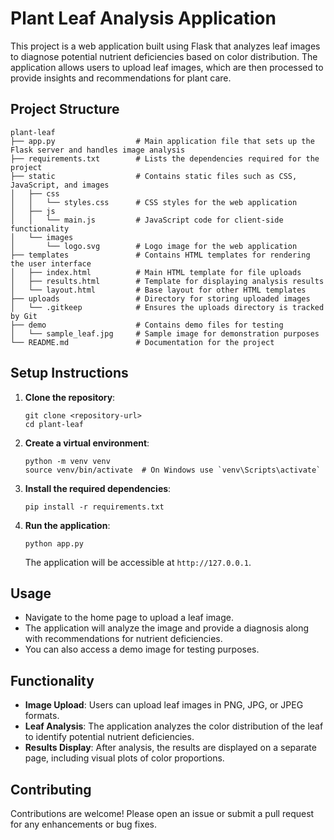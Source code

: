 # Plant Leaf Analysis Application

This project is a web application built using Flask that analyzes leaf images to diagnose potential nutrient deficiencies based on color distribution. The application allows users to upload leaf images, which are then processed to provide insights and recommendations for plant care.

## Project Structure

```
plant-leaf
├── app.py                  # Main application file that sets up the Flask server and handles image analysis
├── requirements.txt        # Lists the dependencies required for the project
├── static                  # Contains static files such as CSS, JavaScript, and images
│   ├── css
│   │   └── styles.css      # CSS styles for the web application
│   ├── js
│   │   └── main.js         # JavaScript code for client-side functionality
│   └── images
│       └── logo.svg        # Logo image for the web application
├── templates               # Contains HTML templates for rendering the user interface
│   ├── index.html          # Main HTML template for file uploads
│   ├── results.html        # Template for displaying analysis results
│   └── layout.html         # Base layout for other HTML templates
├── uploads                 # Directory for storing uploaded images
│   └── .gitkeep            # Ensures the uploads directory is tracked by Git
├── demo                    # Contains demo files for testing
│   └── sample_leaf.jpg     # Sample image for demonstration purposes
└── README.md               # Documentation for the project
```

## Setup Instructions

1. **Clone the repository**:
   ```
   git clone <repository-url>
   cd plant-leaf
   ```

2. **Create a virtual environment**:
   ```
   python -m venv venv
   source venv/bin/activate  # On Windows use `venv\Scripts\activate`
   ```

3. **Install the required dependencies**:
   ```
   pip install -r requirements.txt
   ```

4. **Run the application**:
   ```
   python app.py
   ```
   The application will be accessible at `http://127.0.0.1`.

## Usage

- Navigate to the home page to upload a leaf image.
- The application will analyze the image and provide a diagnosis along with recommendations for nutrient deficiencies.
- You can also access a demo image for testing purposes.

## Functionality

- **Image Upload**: Users can upload leaf images in PNG, JPG, or JPEG formats.
- **Leaf Analysis**: The application analyzes the color distribution of the leaf to identify potential nutrient deficiencies.
- **Results Display**: After analysis, the results are displayed on a separate page, including visual plots of color proportions.

## Contributing

Contributions are welcome! Please open an issue or submit a pull request for any enhancements or bug fixes.